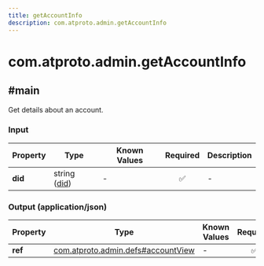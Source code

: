 ```yaml
---
title: getAccountInfo
description: com.atproto.admin.getAccountInfo
---
```


# com.atproto.admin.getAccountInfo

## #main

Get details about an account.

### Input

| Property | Type | Known Values | Required | Description |
| --- | --- | --- | :---: | --- |
| **did** | string ([did](https://atproto.com/specs/did)) | - | ✅ | - |

### Output (application/json)

| Property | Type | Known Values | Required | Description |
| --- | --- | --- | :---: | --- |
| **ref** | [com.atproto.admin.defs#accountView](../../../../lexicons/com/atproto/admin/defs.md#accountview) | - | ✅ | - |
